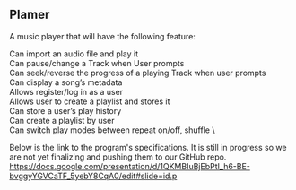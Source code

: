 ## Plamer


A music player that will have the following feature:

Can import an audio file and play it \
Can pause/change a Track when User prompts \
Can seek/reverse the progress of a playing Track when user prompts \
Can display a song’s metadata \
Allows register/log in as a user \
Allows user to create a playlist and stores it\
Can store a user’s play history \
Can create a playlist by user \
Can switch play modes between repeat on/off, shuffle \

Below is the link to the program's specifications. It is still in progress so we are not yet finalizing and pushing them to our GitHub repo. \
https://docs.google.com/presentation/d/1QKMBIuBjEbPtI_h6-BE-bvggyYGVCaTF_5yebY8CqA0/edit#slide=id.p
